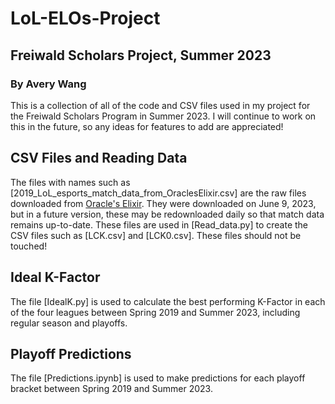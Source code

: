 # LoL-ELOs-Project
## Freiwald Scholars Project, Summer 2023
### By Avery Wang
This is a collection of all of the code and CSV files used in my project for the Freiwald Scholars Program in Summer 2023. I will continue to work on this in the future, so any ideas for features to add are appreciated!

## CSV Files and Reading Data
The files with names such as [2019_LoL_esports_match_data_from_OraclesElixir.csv] are the raw files downloaded from [Oracle's Elixir](https://oracleselixir.com/tools/downloads). They were downloaded on June 9, 2023, but in a future version, these may be redownloaded daily so that match data remains up-to-date. These files are used in [Read_data.py] to create the CSV files such as [LCK.csv] and [LCK0.csv]. These files should not be touched!

## Ideal K-Factor
The file [IdealK.py] is used to calculate the best performing K-Factor in each of the four leagues between Spring 2019 and Summer 2023, including regular season and playoffs. 

## Playoff Predictions
The file [Predictions.ipynb] is used to make predictions for each playoff bracket between Spring 2019 and Summer 2023.
